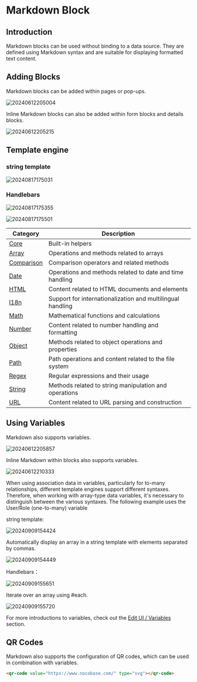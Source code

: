 # Markdown Block

## Introduction

Markdown blocks can be used without binding to a data source. They are defined using Markdown syntax and are suitable for displaying formatted text content.

## Adding Blocks

Markdown blocks can be added within pages or pop-ups.

![20240612205004](https://static-docs.nocobase.com/20240612205004.png)

Inline Markdown blocks can also be added within form blocks and details blocks.

![20240612205215](https://static-docs.nocobase.com/20240612205215.png)

## Template engine

### string template

![20240817175031](https://static-docs.nocobase.com/20240817175031.png)

### Handlebars

![20240817175355](https://static-docs.nocobase.com/20240817175355.png)

![20240817175501](https://static-docs.nocobase.com/20240817175501.png)

| Category       | Description                         |
|-------------|-------------------------------------|
| [Core](/api/handlebars-helpers/core)     | Built-in helpers        |
| [Array](/api/handlebars-helpers/array)      | Operations and methods related to arrays       |
| [Comparison](/api/handlebars-helpers/comparison)| Comparison operators and related methods       |
| [Date](/api/handlebars-helpers/date)       | Operations and methods related to date and time handling |
| [HTML](/api/handlebars-helpers/html)       | Content related to HTML documents and elements  |
| [I18n](/api/handlebars-helpers/i18n)       | Support for internationalization and multilingual handling |
| [Math](/api/handlebars-helpers/math)       | Mathematical functions and calculations       |
| [Number](/api/handlebars-helpers/number)   | Content related to number handling and formatting |
| [Object](/api/handlebars-helpers/object)   | Methods related to object operations and properties |
| [Path](/api/handlebars-helpers/path)       | Path operations and content related to the file system |
| [Regex](/api/handlebars-helpers/regex)     | Regular expressions and their usage            |
| [String](/api/handlebars-helpers/string)   | Methods related to string manipulation and operations |
| [URL](/api/handlebars-helpers/url)         | Content related to URL parsing and construction  |

## Using Variables

Markdown also supports variables.

![20240612205857](https://static-docs.nocobase.com/20240612205857.png)

Inline Markdown within blocks also supports variables.

![20240612210333](https://static-docs.nocobase.com/20240612210333.png)


When using association data in variables, particularly for to-many relationships, different template engines support different syntaxes. Therefore, when working with array-type data variables, it's necessary to distinguish between the various syntaxes. The following example uses the User/Role (one-to-many) variable

string template:

![20240909154424](https://static-docs.nocobase.com/20240909154424.png)

Automatically display an array in a string template with elements separated by commas.

![20240909154449](https://static-docs.nocobase.com/20240909154449.png)

Handlebars：

![20240909155651](https://static-docs.nocobase.com/20240909155651.png)

Iterate over an array using #each.

![20240909155720](https://static-docs.nocobase.com/20240909155720.png)

For more introductions to variables, check out the [Edit UI / Variables](/handbook/ui/variables) section.

## QR Codes

Markdown also supports the configuration of QR codes, which can be used in combination with variables.

```html
<qr-code value="https://www.nocobase.com/" type="svg"></qr-code>
```
